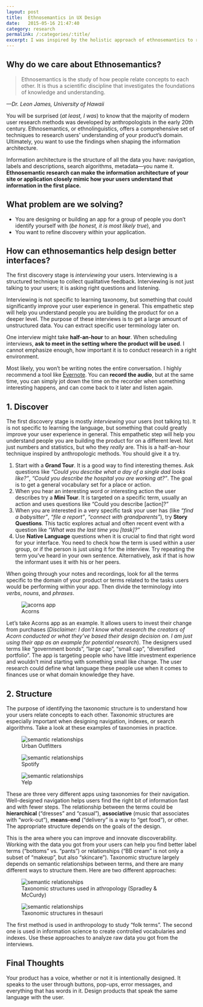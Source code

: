 ```yaml
---
layout: post
title:  Ethnosemantics in UX Design
date:   2015-05-16 21:47:40
category: research
permalink: /:categories/:title/
excerpt: I was inspired by the holistic approach of ethnosemantics to researching the use of language among cultural groups. I have adapted some of its methods for modern user research and wanted to share my ideas about it.
---
```

## Why do we care about Ethnosemantics?

>Ethnosemantics is the study of how people relate concepts to each other. It is thus a scientific discipline that investigates the foundations of knowledge and understanding.

_—Dr. Leon James, University of Hawaii_

You will be surprised (_at least, I was_) to know that the majority of modern user research methods was developed by anthropologists in the early 20th century. Ethnosemantics, or ethnolinguistics, offers a comprehensive set of techniques to research users’ understanding of your product’s domain. Ultimately, you want to use the findings when shaping the information architecture.

Information architecture is the structure of all the data you have: navigation, labels and descriptions, search algorithms, metadata—you name it. **Ethnosemantic research can make the information architecture of your site or application closely mimic how your users understand that information in the first place.**

## What problem are we solving?

-  You are designing or building an app for a group of people you don’t identify yourself with (_be honest, it is most likely true_), and
-  You want to refine discovery within your application.

## How can ethnosemantics help design better interfaces?

The first discovery stage is _interviewing_ your users. Interviewing is a structured technique to collect qualitative feedback. Interviewing is not just talking to your users; it is asking right questions and listening.

Interviewing is not specific to learning taxonomy, but something that could significantly improve your user experience in general. This empathetic step will help you understand people you are building the product for on a deeper level. The purpose of these interviews is to get a large amount of unstructured data. You can extract specific user terminology later on.

One interview might take **half-an-hour** to an **hour**. When scheduling interviews, **ask to meet in the setting where the product will be used**. I cannot emphasize enough, how important it is to conduct research in a right environment.

Most likely, you won’t be writing notes the entire conversation. I highly recommend a tool like [Evernote](https://evernote.com/). You can **record the audio**, but at the same time, you can simply jot down the time on the recorder when something interesting happens, and can come back to it later and listen again.

## 1. Discover
The first discovery stage is mostly _interviewing_ your users (not talking to). It is not specific to learning the language, but something that could greatly improve your user experience in general. This empathetic step will help you understand people you are building the product for on a different level. Not just numbers and statistics, but who they _really_ are. This is a half-an-hour technique inspired by anthropologic methods. You should give it a try.

1. Start with a **Grand Tour**. It is a good way to find interesting themes. Ask questions like _“Could you describe what a day of a single dad looks like?”_, _“Could you describe the hospital you are working at?”_. The goal is to get a general vocabulary set for a place or action.
2. When you hear an interesting word or interesting action the user describes try a **Mini Tour**. It is targeted on a specific term, usually an action and uses questions like “Could you describe [action]?”
3. When you are interested in a very specific task your user has (like _“find a babysitter”_, _“file a report”_, _“connect with grandparents”_), try **Story Questions**. This tactic explores actual and often recent event with a question like _“What was the last time you [task]?”_
4. Use **Native Language** questions when it is crucial to find that right word for your interface. You need to check how the term is used within a user group, or if the person is just using it for the interview. Try repeating the term you’ve heard in your own sentence. Alternatively, ask if that is how the informant uses it with his or her peers.


When going through your notes and recordings, look for all the terms specific to the domain of your product or terms related to the tasks users would be performing within your app. Then divide the terminology into _verbs_, _nouns_, and _phrases_.

<div class="figure__container">
<figure class="figure__2 figure__centered">
  <img src="{{ '/assets/ethnosemantics-in-ux-design/speak-the-language-acorns.jpg' | prepend: site.baseurl }}" alt="acorns app">
  <figcaption>Acorns</figcaption>
</figure>
</div>

Let’s take Acorns app as an example. It allows users to invest their change from purchases (_Disclaimer: I don’t know what research the creators of Acorn conducted or what they’ve based their design decision on. I am just using their app as an example for potential research_). The designers used terms like “government bonds”, “large cap”, “small cap”, “diversified portfolio”. The app is targeting people who have little investment experience and wouldn’t mind starting with something small like change. The user research could define what language these people use when it comes to finances use or what domain knowledge they have.

## 2. Structure
The purpose of identifying the taxonomic structure is to understand how your users relate concepts to each other. Taxonomic structures are especially important when designing navigation, indexes, or search algorithms. Take a look at these examples of taxonomies in practice.

<div class="figure__container">
<figure class="figure__3">
  <img src="{{ '/assets/ethnosemantics-in-ux-design/speak-the-language-uo.jpg' | prepend: site.baseurl }}" alt="semantic relationships">
  <figcaption>Urban Outfitters</figcaption>
</figure>

<figure class="figure__3">
  <img src="{{ '/assets/ethnosemantics-in-ux-design/speak-the-language-spotify.jpg' | prepend: site.baseurl }}" alt="semantic relationships">
  <figcaption>Spotify</figcaption>
</figure>
<figure class="figure__3">
  <img src="{{ '/assets/ethnosemantics-in-ux-design/speak-the-language-yelp.jpg' | prepend: site.baseurl }}" alt="semantic relationships">
  <figcaption>Yelp</figcaption>
</figure>

</div>

These are three very different apps using taxonomies for their navigation. Well-designed navigation helps users find the right bit of information fast and with fewer steps. The relationship between the terms could be **hierarchical** (“dresses” and “casual”), **associative** (music that associates with “work-out”), **means-end** (“delivery” is a way to “get food”), or other. The appropriate structure depends on the goals of the design.

This is the area where you can improve and innovate discoverability. Working with the data you got from your users can help you find better label terms (“bottoms” vs. “pants”) or relationships (“BB cream” is not only a subset of “makeup”, but also “skincare”). Taxonomic structure largely depends on semantic relationships between terms, and there are many different ways to structure them. Here are two different approaches:

<figure>
  <img src="{{ '/assets/ethnosemantics-in-ux-design/speak-the-language-1.png' | prepend: site.baseurl }}" alt="semantic relationships">
  <figcaption>Taxonomic structures used in athropology (Spradley &amp; McCurdy)</figcaption>
</figure>

<figure>
  <img src="{{ '/assets/ethnosemantics-in-ux-design/speak-the-language-2.png' | prepend: site.baseurl }}" alt="semantic relationships">
  <figcaption>Taxonomic structures in thesauri</figcaption>
</figure>

 The first method is used in anthropology to study “folk terms”. The second one is used in information science to create controlled vocabularies and indexes. Use these approaches to analyze raw data you got from the interviews.

## Final Thoughts

Your product has a voice, whether or not it is intentionally designed. It speaks to the user through buttons, pop-ups, error messages, and everything that has words in it. Design products that speak the same language with the user.
